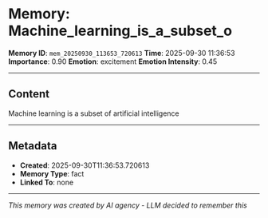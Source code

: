 # Memory: Machine_learning_is_a_subset_o

**Memory ID**: `mem_20250930_113653_720613`
**Time**: 2025-09-30 11:36:53
**Importance**: 0.90
**Emotion**: excitement
**Emotion Intensity**: 0.45

---

## Content

Machine learning is a subset of artificial intelligence

---

## Metadata

- **Created**: 2025-09-30T11:36:53.720613
- **Memory Type**: fact
- **Linked To**: none

---

*This memory was created by AI agency - LLM decided to remember this*
